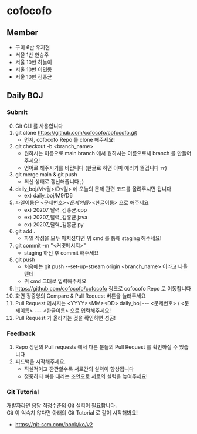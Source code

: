 # cofocofo

## Member 

* 구미 6반 우지현
* 서울 1반 한승주
* 서울 10반 하늘이
* 서울 10반 이민동
* 서울 10반 김홍균

## Daily BOJ

### Submit

0. Git CLI 를 사용합니다
1. git clone https://github.com/cofocofo/cofocofo.git
   * 먼저, cofocofo Repo 를 clone 해주세요!
2. git checkout -b <branch_name>
   * 원하시는 이름으로 main branch 에서 원하시는 이름으로새 branch 를 만들어주세요!
   * 영어로 해주시기를 바랍니다 (한글로 하면 아마 에러가 뜰겁니다 ㅠ)
3. git merge main & git push
   * 최신 상태로 갱신해줍니다 ;)
4. daily_boj/M<월>/D<일> 에 오늘의 문제 관련 코드를 올려주시면 됩니다
   * ex) daily_boj/M9/D6
5. 파일이름은 <문제번호>_<문제이름>_<한글이름> 으로 해주세요
   * ex) 20207_달력_김홍균.cpp
   * ex) 20207_달력_김홍균.java
   * ex) 20207_달력_김홍균.py
6. git add .
   * 파일 작성을 모두 마치셨다면 위 cmd 를 통해 staging 해주세요!
7. git commit -m "<커밋메시지>"
    * staging 하신 후 commit 해주세요
8. git push
    * 처음에는 git push --set-up-stream origin <branch_name> 이라고 나올텐데
    * 위 cmd 그대로 입력해주세요
9. https://github.com/cofocofo/cofocofo 링크로 cofocofo Repo 로 이동합니다
10. 화면 정중앙의 Compare & Pull Request 버튼을 눌러주세요
11. Pull Request 메시지는 \<YYYY\>\<MM\>\<DD\> daily_boj --- <문제번호> / <문제이름> --- <한글이름> 으로 입력해주세요!
12. Pull Request 가 올라가는 것을 확인하면 성공!

### Feedback

1. Repo 상단의 Pull requests 에서 다른 분들의 Pull Request 를 확인하실 수 있습니다
2. 피드백을 시작해주세요.
   * 직설적이고 깐깐할수록 서로간의 실력이 향상됩니다
   * 정중하되 뼈를 때리는 조언으로 서로의 실력을 높여주세요!

### Git Tutorial

개발자라면 응당 적정수준의 Git 실력이 필요합니다.  
Git 이 익숙치 않다면 아래의 Git Tutorial 로 같이 시작해봐요! 
* https://git-scm.com/book/ko/v2
